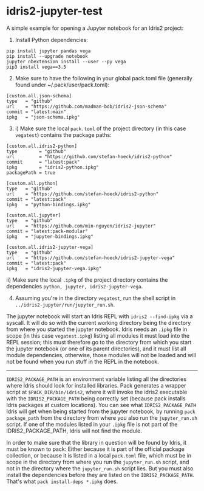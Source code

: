 # idris2-jupyter-test

A simple example for opening a Jupyter notebook for an Idris2 project:

1) Install Python dependencies:
```
pip install jupyter pandas vega
pip install --upgrade notebook
jupyter nbextension install --user --py vega
pip3 install vega==3.5
```
2) Make sure to have the following in your global pack.toml file (generally found under ~/.pack/user/pack.toml):
```
[custom.all.json-schema]
type   = "github"
url    = "https://github.com/madman-bob/idris2-json-schema"
commit = "latest:main"
ipkg   = "json-schema.ipkg"
```
3) i) Make sure the local `pack.toml` of the project directory (in this case `vegatest`) contains the package paths:
  ```
  [custom.all.idris2-python]
  type        = "github"
  url         = "https://github.com/stefan-hoeck/idris2-python"
  commit      = "latest:pack"
  ipkg        = "idris2-python.ipkg"
  packagePath = true

  [custom.all.python]
  type   = "github"
  url    = "https://github.com/stefan-hoeck/idris2-python"
  commit = "latest:pack"
  ipkg   = "python-bindings.ipkg"

  [custom.all.jupyter]
  type   = "github"
  url    = "https://github.com/min-nguyen/idris2-jupyter"
  commit = "latest:pack-modular"
  ipkg   = "jupyter-bindings.ipkg"

  [custom.all.idris2-jupyter-vega]
  type   = "github"
  url    = "https://github.com/stefan-hoeck/idris2-jupyter-vega"
  commit = "latest:pack"
  ipkg   = "idris2-jupyter-vega.ipkg"
  ```
  ii) Make sure the local `.ipkg` of the project directory contains the dependencies `python, jupyter, idris2-jupyter-vega`.

4) Assuming you're in the directory `vegatest`, run the shell script in `../idris2-jupyter/run/jupyter_run.sh`.


The jupyter notebook will start an Idris REPL with `idris2 --find-ipkg` via a syscall. It will do so with the current working directory being the directory from where you started the jupyter notebook.  Idris needs an `.ipkg` file in scope (in this case `vegatest.ipkg`) listing all modules it must load into the REPL session; this must therefore go to the directory from which you start the jupyter notebook (or one of its parent directories), and it must list all module dependencies, otherwise, those modules will not be loaded and will not be found when you run stuff in the REPL in the notebook.

---

`IDRIS2_PACKAGE_PATH` is an environment variable listing all the directories where Idris should look for installed libraries. Pack generates a wrapper script at `$PACK_DIR/bin/idris2`, where it will invoke the idris2 executable with the `IDRIS2_PACKAGE_PATH` being correctly set (because pack installs Idris packages at custom locations). You can see what `IDRIS2_PACKAGE_PATH` Idris will get when being started from the jupyter notebook, by running `pack package_path` from the directory from where you also run the `jupyter_run.sh` script. If one of the modules listed in your `.ipkg` file is not part of the IDRIS2_PACKAGE_PATH, Idris will not find the module.

In order to make sure that the library in question will be found by Idris, it must be known to pack: Either because it is part of the official package collection, or because it is listed in a local `pack.toml` file, which must be in scope in the directory from where you run the `jupyter_run.sh` script, and not in the directory where the `jupyter_run.sh` script lies. But you must also install the dependencies before they are listed on the `IDRIS2_PACKAGE_PATH`. That's what `pack install-deps *.ipkg` does.

